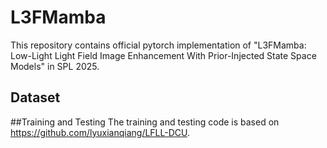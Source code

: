 # L3FMamba
This repository contains official pytorch implementation of "L3FMamba: Low-Light Light Field Image Enhancement With Prior-Injected State Space Models" in SPL 2025.
## Dataset

##Training and Testing
The training and testing code is based on <https://github.com/lyuxianqiang/LFLL-DCU>.
